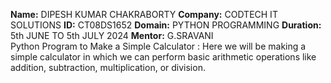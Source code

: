 **Name:** DIPESH KUMAR CHAKRABORTY
**Company:** CODTECH IT SOLUTIONS
**ID:** CT08DS1652
**Domain:** PYTHON PROGRAMMING
**Duration:** 5th JUNE TO 5th JULY 2024
**Mentor:** G.SRAVANI
<br>
Python Program to Make a Simple Calculator :
Here we will be making a simple calculator in which we can perform basic arithmetic operations like addition, subtraction, multiplication, or division.

